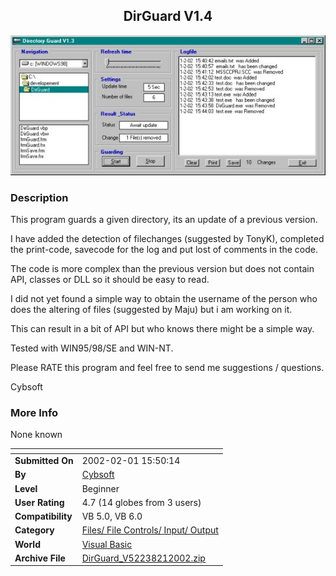 ﻿<div align="center">

## DirGuard V1\.4

<img src="PIC200221103431706.jpg">
</div>

### Description

This program guards a given directory, its an update of a previous version.

I have added the detection of filechanges (suggested by TonyK), completed the print-code, savecode for the log and put lost of comments in the code.

The code is more complex than the previous version but does not contain API, classes or DLL so it should be easy to read.

I did not yet found a simple way to obtain the username of the person who does the altering of files (suggested by Maju) but i am working on it.

This can result in a bit of API but who knows there might be a simple way.

Tested with WIN95/98/SE and WIN-NT.

Please RATE this program and feel free to send me suggestions / questions.

Cybsoft
 
### More Info
 
None known


<span>             |<span>
---                |---
**Submitted On**   |2002-02-01 15:50:14
**By**             |[Cybsoft](https://github.com/Planet-Source-Code/PSCIndex/blob/master/ByAuthor/cybsoft.md)
**Level**          |Beginner
**User Rating**    |4.7 (14 globes from 3 users)
**Compatibility**  |VB 5\.0, VB 6\.0
**Category**       |[Files/ File Controls/ Input/ Output](https://github.com/Planet-Source-Code/PSCIndex/blob/master/ByCategory/files-file-controls-input-output__1-3.md)
**World**          |[Visual Basic](https://github.com/Planet-Source-Code/PSCIndex/blob/master/ByWorld/visual-basic.md)
**Archive File**   |[DirGuard\_V52238212002\.zip](https://github.com/Planet-Source-Code/cybsoft-dirguard-v1-4__1-31380/archive/master.zip)








